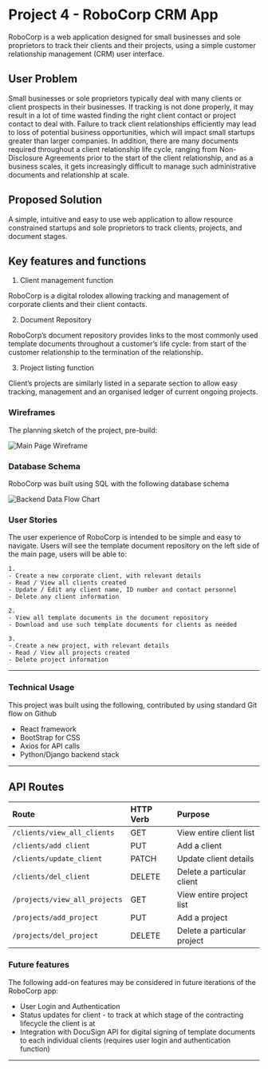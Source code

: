# Project 4 - RoboCorp CRM App

RoboCorp is a web application designed for small businesses and sole proprietors to track their clients and their projects, using a simple customer relationship management (CRM) user interface. 

## User Problem

Small businesses or sole proprietors typically deal with many clients or client prospects in their businesses. If tracking is not done properly, it may result in a lot of time wasted finding the right client contact or project contact to deal with. Failure to track client relationships efficiently may lead to loss of potential business opportunities, which will impact small startups greater than larger companies. In addition, there are many documents required throughout a client relationship life cycle, ranging from Non-Disclosure Agreements prior to the start of the client relationship, and as a business scales, it gets increasingly difficult to manage such administrative documents and relationship at scale.

## Proposed Solution

A simple, intuitive and easy to use web application to allow resource constrained startups and sole proprietors to track clients, projects, and document stages.

## Key features and functions

1. Client management function

RoboCorp is a digital rolodex allowing tracking and management of corporate clients and their client contacts. 

2. Document Repository

RoboCorp’s document repository provides links to the most commonly used template documents throughout a customer’s life cycle: from start of the customer relationship to the termination of the relationship.

3. Project listing function 

Client’s projects are similarly listed in a separate section to allow easy tracking, management and an organised ledger of current ongoing projects. 

### Wireframes

The planning sketch of the project, pre-build:

![Main Page Wireframe](https://i.imgur.com/14GgRXs.png)

### Database Schema

RoboCorp was built using SQL with the following database schema

![Backend Data Flow Chart](https://i.imgur.com/Vsend7L.png)

### User Stories

The user experience of RoboCorp is intended to be simple and easy to navigate. Users will see the template document repository on the left side of the main page, users will be able to:

```
1.
- Create a new corporate client, with relevant details
- Read / View all clients created
- Update / Edit any client name, ID number and contact personnel
- Delete any client information

2.
- View all template documents in the document repository
- Download and use such template documents for clients as needed

3.
- Create a new project, with relevant details
- Read / View all projects created
- Delete project information

```

---

### Technical Usage

This project was built using the following, contributed by using standard Git flow on Github

- React framework 
- BootStrap for CSS
- Axios for API calls
- Python/Django backend stack

---


## API Routes
| Route  | HTTP Verb | Purpose |
| :--- | :--- | :--- |
| `/clients/view_all_clients` | GET  | View entire client list |
| `/clients/add client`  | PUT | Add a client |
| `/clients/update_client`  | PATCH | Update client details |
| `/clients/del_client`  | DELETE | Delete a particular client |
| `/projects/view_all_projects` | GET  | View entire project list |
| `/projects/add_project`  | PUT | Add a project |
| `/projects/del_project`  | DELETE | Delete a particular project |


### Future features

The following add-on features may be considered in future iterations of the RoboCorp app:

- User Login and Authentication
- Status updates for client - to track at which stage of the contracting lifecycle the client is at
- Integration with DocuSign API for digital signing of template documents to each individual clients (requires user login and authentication function)

---

